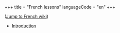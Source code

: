 +++
title = "French lessons"
languageCode = "en"
+++

([Jump to French wiki](/fr/Le%C3%A7ons))

  - [Introduction](/fr/Introduction)
